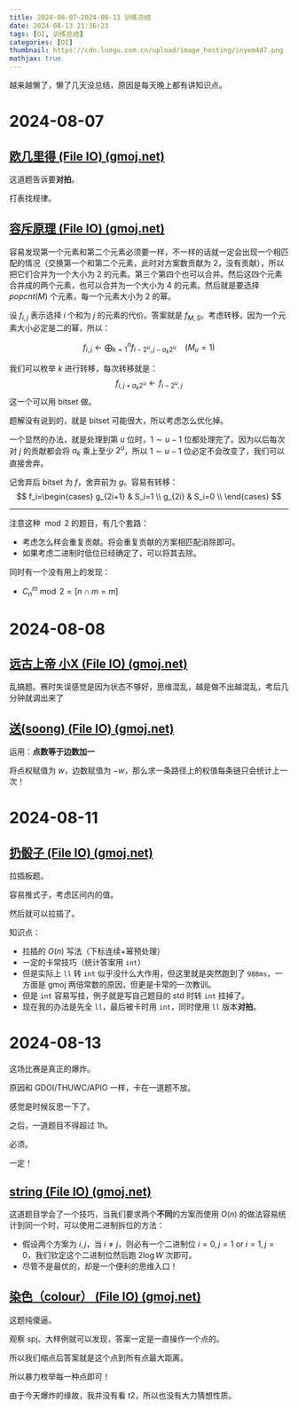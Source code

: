 ```yaml
---
title: 2024-08-07~2024-08-13 训练总结
date: 2024-08-13 21:36:23
tags: [OI, 训练总结]
categories: [OI]
thumbnail: https://cdn.luogu.com.cn/upload/image_hosting/inyem4d7.png
mathjax: true
---
```


越来越懒了，懒了几天没总结，原因是每天晚上都有讲知识点。

# 2024-08-07

## [欧几里得 (File IO) (gmoj.net)](https://gmoj.net/senior/#contest/show/4189/0)

这道题告诉要**对拍**。

打表找规律。

## [容斥原理 (File IO) (gmoj.net)](https://gmoj.net/senior/#contest/show/4189/1)

容易发现第一个元素和第二个元素必须要一样，不一样的话就一定会出现一个相匹配的情况（交换第一个和第二个元素，此时对方案数贡献为 $2$，没有贡献），所以把它们合并为一个大小为 $2$ 的元素。第三个第四个也可以合并。然后这四个元素合并成的两个元素，也可以合并为一个大小为 $4$ 的元素。然后就是要选择 $popcnt(M)$ 个元素，每一个元素大小为 $2$ 的幂。

设 $f_{i,j}$ 表示选择 $i$ 个和为 $j$ 的元素的代价。答案就是 $f_{M,S}$。考虑转移，因为一个元素大小必定是二的幂，所以：

$$
f_{i,j}\gets \bigoplus_{k=1}^n f_{i-2^u,j-a_k2^u}\ \ \ \ (M_u=1)
$$

我们可以枚举 $k$ 进行转移，每次转移就是：
$$
f_{i,j+a_k2^u}\gets f_{i-2^u,j}
$$
这一个可以用 bitset 做。

题解没有说到的，就是 bitset 可能很大，所以考虑怎么优化掉。

一个显然的办法，就是处理到第 $u$ 位时，$1\sim u-1$ 位都处理完了。因为以后每次对 $j$ 的贡献都会将 $a_k$ 乘上至少 $2^u$，所以 $1\sim u-1$ 位必定不会改变了，我们可以直接舍弃。

记舍弃后 bitset 为 $f$，舍弃前为 $g$。容易有转移：
$$
f_i=\begin{cases}
g_{2i+1} & S_i=1 \\
g_{2i} & S_i=0 \\
\end{cases}
$$

---

注意这种 $\bmod 2$ 的题目，有几个套路：

- 考虑怎么样会重复贡献。将会重复贡献的方案相匹配消除即可。
- 如果考虑二进制时低位已经确定了，可以将其去除。

同时有一个没有用上的发现：

- $C_n^m\bmod2=[n\cap m=m]$

# 2024-08-08

## [远古上帝 小X (File IO) (gmoj.net)](https://gmoj.net/senior/#contest/show/4193/0)

乱搞题。赛时失误感觉是因为状态不够好，思维混乱，越是做不出越混乱，考后几分钟就调出来了

## [送(soong) (File IO) (gmoj.net)](https://gmoj.net/senior/#contest/show/4193/1)

运用：**点数等于边数加一**

将点权赋值为 $w$，边数赋值为 $-w$，那么求一条路径上的权值每条链只会统计上一次！

# 2024-08-11

## [扔骰子 (File IO) (gmoj.net)](https://gmoj.net/senior/#contest/show/4197/0)

拉插板题。

容易推式子，考虑区间内的值。

然后就可以拉插了。

知识点：

- 拉插的 $O(n)$ 写法（下标连续+幂预处理）
- 一定的卡常技巧（统计答案用 `int`）
- 但是实际上 `ll` 转 `int` 似乎没什么大作用，但这里就是突然跑到了 `988ms`，一方面是 gmoj 两倍常数的原因，但更是卡常的一次教训。
- 但是 `int` 容易写挂，例子就是写自己题目的 std 时转 `int` 挂掉了。
- 现在我的办法是先全 `ll`，最后被卡时用 `int`，同时使用 `ll` 版本**对拍**。

# 2024-08-13

这场比赛是真正的爆炸。

原因和 GDOI/THUWC/APIO 一样，卡在一道题不放。

感觉是时候反思一下了。

之后，一道题目不得超过 1h。

必须。

一定！

## [string (File IO) (gmoj.net)](https://gmoj.net/senior/#contest/show/4201/0)

这道题目学会了一个技巧，当我们要求两个**不同**的方案而使用 $O(n)$ 的做法容易统计到同一个时，可以使用二进制拆位的方法：

- 假设两个方案为 $i,j$，当 $i\neq j$，则必有一个二进制位 $i=0,j=1$ or $i=1,j=0$，我们钦定这个二进制位然后跑 $2\log W$ 次即可。
- 尽管不是最优的，却是一个便利的思维入口！

## [染色（colour） (File IO) (gmoj.net)](https://gmoj.net/senior/#contest/show/4197/1)

这题纯傻逼。

观察 spj、大样例就可以发现，答案一定是一直操作一个点的。

所以我们缩点后答案就是这个点到所有点最大距离。

所以暴力枚举每一种点即可！

由于今天爆炸的缘故，我并没有看 t2，所以也没有大力猜想性质。

